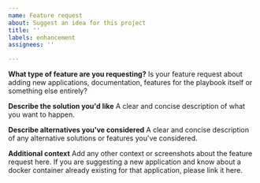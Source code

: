 ```yaml
---
name: Feature request
about: Suggest an idea for this project
title: ''
labels: enhancement
assignees: ''

---
```


**What type of feature are you requesting?**
Is your feature request about adding new applications, documentation, features for the playbook itself or something else entirely?

**Describe the solution you'd like**
A clear and concise description of what you want to happen.

**Describe alternatives you've considered**
A clear and concise description of any alternative solutions or features you've considered.

**Additional context**
Add any other context or screenshots about the feature request here. If you are suggesting a new application and know about a docker container already existing for that application, please link it here.
